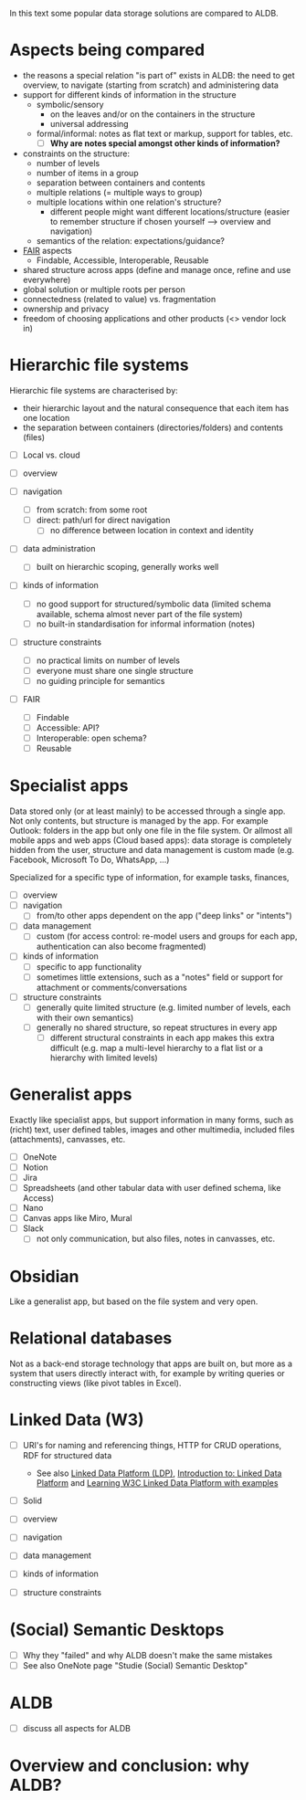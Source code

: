 In this text some popular data storage solutions are compared to ALDB.

# Aspects being compared
- the reasons a special relation "is part of" exists in ALDB: the need to get overview, to navigate (starting from scratch) and administering data
- support for different kinds of information in the structure
	- symbolic/sensory
		- on the leaves and/or on the containers in the structure
		- universal addressing
	- formal/informal: notes as flat text or markup, support for tables, etc.
		- [ ] **Why are notes special amongst other kinds of information?**
- constraints on the structure:
	- number of levels
	- number of items in a group
	- separation between containers and contents
	- multiple relations (= multiple ways to group)
	- multiple locations within one relation's structure?
		- different people might want different locations/structure (easier to remember structure if chosen yourself --> overview and navigation)
	- semantics of the relation: expectations/guidance?
- [FAIR](https://en.wikipedia.org/wiki/FAIR_data) aspects
	- Findable, Accessible, Interoperable, Reusable
- shared structure across apps (define and manage once, refine and use everywhere)
- global solution or multiple roots per person
- connectedness (related to value) vs. fragmentation
- ownership and privacy
- freedom of choosing applications and other products (<> vendor lock in)

# Hierarchic file systems
Hierarchic file systems are characterised by:
- their hierarchic layout and the natural consequence that each item has one location
- the separation between containers (directories/folders) and contents (files)

- [ ] Local vs. cloud

- [ ] overview
- [ ] navigation
	- [ ] from scratch: from some root
	- [ ] direct: path/url for direct navigation
		- [ ] no difference between location in context and identity
- [ ] data administration
	- [ ] built on hierarchic scoping, generally works well
- [ ] kinds of information
	- [ ] no good support for structured/symbolic data (limited schema available, schema almost never part of the file system)
	- [ ] no built-in standardisation for informal information (notes)
- [ ] structure constraints
	- [ ] no practical limits on number of levels
	- [ ] everyone must share one single structure
	- [ ] no guiding principle for semantics
- [ ] FAIR
	- [ ] Findable
	- [ ] Accessible: API?
	- [ ] Interoperable: open schema?
	- [ ] Reusable
# Specialist apps
Data stored only (or at least mainly) to be accessed through a single app. Not only contents, but structure is managed by the app. For example Outlook: folders in the app but only one file in the file system. Or allmost all mobile apps and web apps (Cloud based apps): data storage is completely hidden from the user, structure and data management is custom made (e.g. Facebook, Microsoft To Do, WhatsApp, ...)

Specialized for a specific type of information, for example tasks, finances, 

- [ ] overview
- [ ] navigation
	- [ ] from/to other apps dependent on the app ("deep links" or "intents")
- [ ] data management
	- [ ] custom (for access control: re-model users and groups for each app, authentication can also become fragmented)
- [ ] kinds of information
	- [ ] specific to app functionality
	- [ ] sometimes little extensions, such as a "notes" field or support for attachment or comments/conversations
- [ ] structure constraints
	- [ ] generally quite limited structure (e.g. limited number of levels, each with their own semantics)
	- [ ] generally no shared structure, so repeat structures in every app
		- [ ] different structural constraints in each app makes this extra difficult (e.g. map a multi-level hierarchy to a flat list or a hierarchy with limited levels)
# Generalist apps
Exactly like specialist apps, but support information in many forms, such as (richt) text, user defined tables, images and other multimedia, included files (attachments), canvasses, etc.

- [ ] OneNote
- [ ] Notion
- [ ] Jira
- [ ] Spreadsheets (and other tabular data with user defined schema, like Access)
- [ ] Nano
- [ ] Canvas apps like Miro, Mural
- [ ] Slack
	- [ ] not only communication, but also files, notes in canvasses, etc.

# Obsidian
Like a generalist app, but based on the file system and very open.


# Relational databases
Not as a back-end storage technology that apps are built on, but more as a system that users directly interact with, for example by writing queries or constructing views (like pivot tables in Excel).

# Linked Data (W3)
- [ ] URI's for naming and referencing things, HTTP for CRUD operations, RDF for structured data
	- See also [Linked Data Platform (LDP)](https://www.w3.org/TR/ldp/), [Introduction to: Linked Data Platform](https://www.dataversity.net/introduction-linked-data-platform/) and [Learning W3C Linked Data Platform with examples](https://www.slideshare.net/nandana/learning-w3c-linked-data-platform-with-examples)

- [ ] Solid

- [ ] overview
- [ ] navigation
- [ ] data management
- [ ] kinds of information
- [ ] structure constraints
# (Social) Semantic Desktops
- [ ] Why they "failed" and why ALDB doesn't make the same mistakes
- [ ] See also OneNote page "Studie (Social) Semantic Desktop"
# ALDB
- [ ] discuss all aspects for ALDB
# Overview and conclusion: why ALDB?